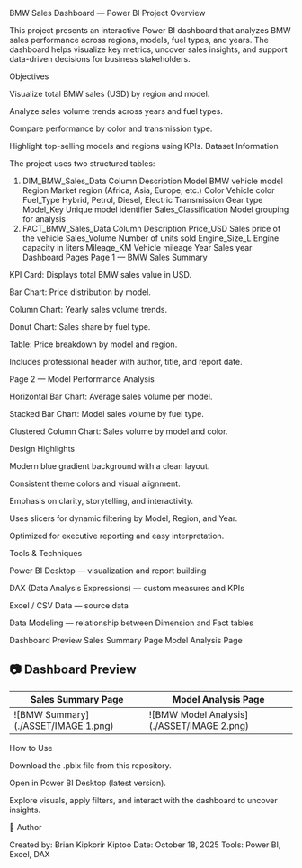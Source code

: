 BMW Sales Dashboard — Power BI Project
Overview

This project presents an interactive Power BI dashboard that analyzes BMW sales performance across regions, models, fuel types, and years.
The dashboard helps visualize key metrics, uncover sales insights, and support data-driven decisions for business stakeholders.

Objectives

Visualize total BMW sales (USD) by region and model.

Analyze sales volume trends across years and fuel types.

Compare performance by color and transmission type.

Highlight top-selling models and regions using KPIs.
Dataset Information

The project uses two structured tables:

1. DIM_BMW_Sales_Data
Column	Description
Model	BMW vehicle model
Region	Market region (Africa, Asia, Europe, etc.)
Color	Vehicle color
Fuel_Type	Hybrid, Petrol, Diesel, Electric
Transmission	Gear type
Model_Key	Unique model identifier
Sales_Classification	Model grouping for analysis
2. FACT_BMW_Sales_Data
Column	Description
Price_USD	Sales price of the vehicle
Sales_Volume	Number of units sold
Engine_Size_L	Engine capacity in liters
Mileage_KM	Vehicle mileage
Year	Sales year
Dashboard Pages
Page 1 — BMW Sales Summary

KPI Card: Displays total BMW sales value in USD.

Bar Chart: Price distribution by model.

Column Chart: Yearly sales volume trends.

Donut Chart: Sales share by fuel type.

Table: Price breakdown by model and region.

Includes professional header with author, title, and report date.

Page 2 — Model Performance Analysis

Horizontal Bar Chart: Average sales volume per model.

Stacked Bar Chart: Model sales volume by fuel type.

Clustered Column Chart: Sales volume by model and color.

Design Highlights

Modern blue gradient background with a clean layout.

Consistent theme colors and visual alignment.

Emphasis on clarity, storytelling, and interactivity.

Uses slicers for dynamic filtering by Model, Region, and Year.

Optimized for executive reporting and easy interpretation.

Tools & Techniques

Power BI Desktop — visualization and report building

DAX (Data Analysis Expressions) — custom measures and KPIs

Excel / CSV Data — source data

Data Modeling — relationship between Dimension and Fact tables

Dashboard Preview
Sales Summary Page	Model Analysis Page
## 📷 Dashboard Preview

| Sales Summary Page | Model Analysis Page |
|---------------------|---------------------|
| ![BMW Summary](./ASSET/IMAGE 1.png) | ![BMW Model Analysis](./ASSET/IMAGE 2.png) |



	
How to Use

Download the .pbix file from this repository.

Open in Power BI Desktop (latest version).

Explore visuals, apply filters, and interact with the dashboard to uncover insights.

👤 Author

Created by: Brian Kipkorir Kiptoo
Date: October 18, 2025
Tools: Power BI, Excel, DAX

